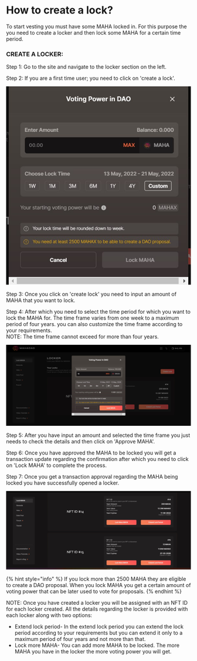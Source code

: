 # How to create a lock?

To start vesting you must have some MAHA locked in. For this purpose the you need to create a locker and then lock some MAHA for a certain time period.&#x20;

### CREATE A LOCKER:&#x20;

Step 1: Go to the site and navigate to the locker section on the left.&#x20;

Step 2: If you are a first time user; you need to click on 'create a lock'.

![Create a lock requires you to input an amount and select a time frame for the amount to be locked.](<.gitbook/assets/1 (2).jpg>)



Step 3: Once you click on 'create lock'  you need to input an amount of MAHA that you want to lock.

Step 4: After which you need to select the time period for which you want to lock the MAHA for. The time frame varies from one week to a maximum period of four years. you can also customize the time frame according to your requirements. \
NOTE: The time frame cannot exceed for more than four years.&#x20;

![Once you have input the details to create a lock you need to click on lock MAHA.](<.gitbook/assets/2 (1).jpg>)

Step 5: After you have input an amount and selected the time frame you just needs to check the details and then click on 'Approve MAHA'.&#x20;

Step 6: Once you have approved the MAHA to be locked you will get a transaction update regarding the confirmation after which you need to click on 'Lock MAHA' to complete the process.&#x20;

Step 7: Once you get a transaction approval regarding the MAHA being locked you have successfully opened a locker.&#x20;

![The details about each locker opened by you is displayed on the home page along with the NFT ID's assigned to each locker. ](<.gitbook/assets/3 (1) (1).jpg>)

{% hint style="info" %}
If you lock more than 2500 MAHA they are eligible to create a DAO proposal. When you lock MAHA you get a certain amount of voting power that can be later used to vote for proposals.
{% endhint %}

NOTE: Once you have created a locker you will be assigned with an NFT ID for each locker created. All the details regarding the locker is provided with each locker along with two options:&#x20;

* Extend lock period- In the extend lock period you can extend the lock period according to your requirements but you can extend it only to a maximum period of four years and not more than that.
* Lock more MAHA- You can add more MAHA to be locked. The more MAHA you have in the locker the more voting power you will get.&#x20;

